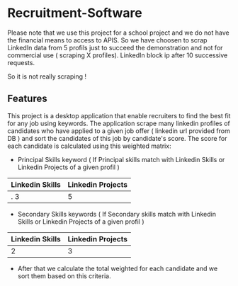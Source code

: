 # Recruitment-Software
Please note that we use this project for a school project and we do not have the financial means to access to APIS. So we have choosen to scrap LinkedIn data from 5 profils just to succeed the demonstration and not for commercial use ( scraping X profiles). LinkedIn block ip after 10 successive requests. 

So it is not really scraping !

## Features
This project is a desktop application that enable recruiters to find the best fit for any job using keywords. The application scrape many linkedin profiles of candidates who have applied to a given job offer ( linkedin url provided from DB ) and sort the candidates of this job by candidate's score. The score for each candidate is calculated using this weighted matrix:

* Principal Skills keyword ( If Principal skills match  with Linkedin Skills or Linkedin Projects of a given profil )

| Linkedin Skills  | Linkedin Projects |  
| -------------    | -------------     |
| .    3           |        5          |

* Secondary Skills keywords  ( If Secondary skills match  with Linkedin Skills or Linkedin Projects of a given profil )

| Linkedin Skills  | Linkedin Projects |
| ------------- | -------------        |    
| 2             |            3         |


* After that we calculate the total weighted for each candidate and we sort them based on this criteria.
